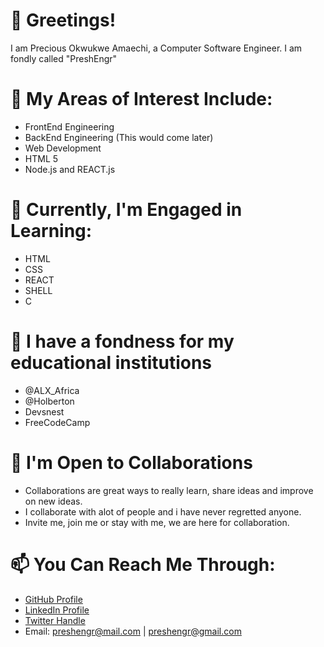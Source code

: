 # 👋 Greetings!
I am Precious Okwukwe Amaechi, a Computer Software Engineer. I am fondly called "PreshEngr"

# 👀 My Areas of Interest Include:
- FrontEnd Engineering
- BackEnd Engineering (This would come later)
- Web Development
- HTML 5
- Node.js and REACT.js

# 🌱 Currently, I'm Engaged in Learning:
- HTML
- CSS
- REACT
- SHELL
- C 

# 👋 I have a fondness for my educational institutions
- @ALX_Africa
- @Holberton
- Devsnest
- FreeCodeCamp

# 💞️ I'm Open to Collaborations
- Collaborations are great ways to really learn, share ideas and improve on new ideas.
- I collaborate with alot of people and i have never regretted anyone.
- Invite me, join me or stay with me, we are here for collaboration.

# 📫 You Can Reach Me Through:
- [GitHub Profile](https://github.com/preshengr)
- [LinkedIn Profile](https://www.linkedin.com/in/preshengr/)
- [Twitter Handle](https://twitter.com/preshengr)
- Email: preshengr@mail.com | preshengr@gmail.com
<!---
preshengr/preshengr is a ✨ special ✨ repository because its `README.md` (this file) appears on your GitHub profile.
You can click the Preview link to take a look at your changes.
--->
